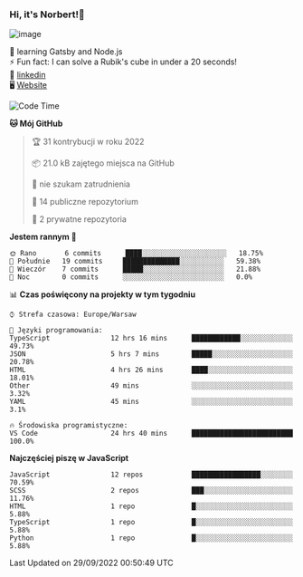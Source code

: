 ### Hi, it's Norbert!👋

![image](https://i.imgur.com/y3Fbv48.png)


🧠 learning Gatsby and Node.js <br>
⚡ Fun fact: I can solve a Rubik's cube in under a 20 seconds! <br>
👔 [linkedin](https://www.linkedin.com/in/norbert-%C5%82uszkiewicz-75b0891b3/) <br>
🖥 [Website](https://norbertluszkiewicz.pl/)<br>


<!--START_SECTION:waka-->
![Code Time](http://img.shields.io/badge/Code%20Time-1%2C747%20hrs%2053%20mins-blue)

**🐱 Mój GitHub** 

> 🏆 31 kontrybucji w roku 2022
 > 
> 📦 21.0 kB zajętego miejsca na GitHub 
 > 
> 🚫 nie szukam zatrudnienia
 > 
> 📜 14 publiczne repozytorium 
 > 
> 🔑 2 prywatne repozytoria  
 > 
**Jestem rannym 🐤** 

```text
🌞 Rano       6 commits      ████░░░░░░░░░░░░░░░░░░░░░   18.75% 
🌆 Południe   19 commits     ██████████████░░░░░░░░░░░   59.38% 
🌃 Wieczór    7 commits      █████░░░░░░░░░░░░░░░░░░░░   21.88% 
🌙 Noc        0 commits      ░░░░░░░░░░░░░░░░░░░░░░░░░   0.0%

```


📊 **Czas poświęcony na projekty w tym tygodniu** 

```text
⌚︎ Strefa czasowa: Europe/Warsaw

💬 Języki programowania: 
TypeScript               12 hrs 16 mins      ████████████░░░░░░░░░░░░░   49.73% 
JSON                     5 hrs 7 mins        █████░░░░░░░░░░░░░░░░░░░░   20.78% 
HTML                     4 hrs 26 mins       ████░░░░░░░░░░░░░░░░░░░░░   18.01% 
Other                    49 mins             ░░░░░░░░░░░░░░░░░░░░░░░░░   3.32% 
YAML                     45 mins             ░░░░░░░░░░░░░░░░░░░░░░░░░   3.1%

🔥 Środowiska programistyczne: 
VS Code                  24 hrs 40 mins      █████████████████████████   100.0%

```

**Najczęściej piszę w JavaScript** 

```text
JavaScript               12 repos            █████████████████░░░░░░░░   70.59% 
SCSS                     2 repos             ███░░░░░░░░░░░░░░░░░░░░░░   11.76% 
HTML                     1 repo              █░░░░░░░░░░░░░░░░░░░░░░░░   5.88% 
TypeScript               1 repo              █░░░░░░░░░░░░░░░░░░░░░░░░   5.88% 
Python                   1 repo              █░░░░░░░░░░░░░░░░░░░░░░░░   5.88%

```



 Last Updated on 29/09/2022 00:50:49 UTC
<!--END_SECTION:waka-->
